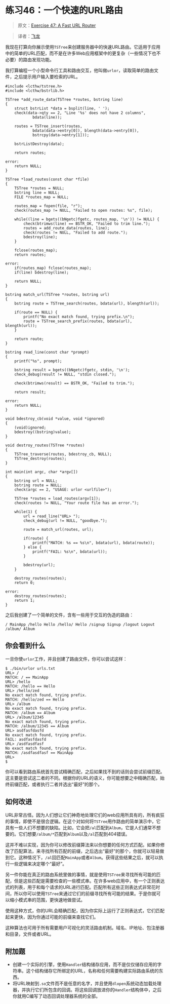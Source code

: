 # 练习46：一个快速的URL路由

> 原文：[Exercise 47: A Fast URL Router](http://c.learncodethehardway.org/book/ex47.html)

> 译者：[飞龙](https://github.com/wizardforcel)

我现在打算向你展示使用`TSTree`来创建服务器中的快速URL路由。它适用于应用中的简单的URL匹配，而不是在许多Web应用框架中的更复杂（一些情况下也不必要）的路由发现功能。

我打算编程一个小型命令行工具和路由交互，他叫做`urlor`，读取简单的路由文件，之后提示用户输入要检索的URL。

```
#include <lcthw/tstree.h>
#include <lcthw/bstrlib.h>

TSTree *add_route_data(TSTree *routes, bstring line)
{
    struct bstrList *data = bsplit(line, ' ');
    check(data->qty == 2, "Line '%s' does not have 2 columns",
            bdata(line));

    routes = TSTree_insert(routes,
            bdata(data->entry[0]), blength(data->entry[0]),
            bstrcpy(data->entry[1]));

    bstrListDestroy(data);

    return routes;

error:
    return NULL;
}

TSTree *load_routes(const char *file)
{
    TSTree *routes = NULL;
    bstring line = NULL;
    FILE *routes_map = NULL;

    routes_map = fopen(file, "r");
    check(routes_map != NULL, "Failed to open routes: %s", file);

    while((line = bgets((bNgetc)fgetc, routes_map, '\n')) != NULL) {
        check(btrimws(line) == BSTR_OK, "Failed to trim line.");
        routes = add_route_data(routes, line);
        check(routes != NULL, "Failed to add route.");
        bdestroy(line);
    }

    fclose(routes_map);
    return routes;

error:
    if(routes_map) fclose(routes_map);
    if(line) bdestroy(line);

    return NULL;
}

bstring match_url(TSTree *routes, bstring url)
{
    bstring route = TSTree_search(routes, bdata(url), blength(url));

    if(route == NULL) {
        printf("No exact match found, trying prefix.\n");
        route = TSTree_search_prefix(routes, bdata(url), blength(url));
    }

    return route;
}

bstring read_line(const char *prompt)
{
    printf("%s", prompt);

    bstring result = bgets((bNgetc)fgetc, stdin, '\n');
    check_debug(result != NULL, "stdin closed.");

    check(btrimws(result) == BSTR_OK, "Failed to trim.");

    return result;

error:
    return NULL;
}

void bdestroy_cb(void *value, void *ignored)
{
    (void)ignored;
    bdestroy((bstring)value);
}

void destroy_routes(TSTree *routes)
{
    TSTree_traverse(routes, bdestroy_cb, NULL);
    TSTree_destroy(routes);
}

int main(int argc, char *argv[])
{
    bstring url = NULL;
    bstring route = NULL;
    check(argc == 2, "USAGE: urlor <urlfile>");

    TSTree *routes = load_routes(argv[1]);
    check(routes != NULL, "Your route file has an error.");

    while(1) {
        url = read_line("URL> ");
        check_debug(url != NULL, "goodbye.");

        route = match_url(routes, url);

        if(route) {
            printf("MATCH: %s == %s\n", bdata(url), bdata(route));
        } else {
            printf("FAIL: %s\n", bdata(url));
        }

        bdestroy(url);
    }

    destroy_routes(routes);
    return 0;

error:
    destroy_routes(routes);
    return 1;
}
```

之后我创建了一个简单的文件，含有一些用于交互的伪造的路由：

```
/ MainApp /hello Hello /hello/ Hello /signup Signup /logout Logout /album/ Album
```

## 你会看到什么

一旦你使`urlor`工作，并且创建了路由文件，你可以尝试这样：

```
$ ./bin/urlor urls.txt
URL> /
MATCH: / == MainApp
URL> /hello
MATCH: /hello == Hello
URL> /hello/zed  
No exact match found, trying prefix.
MATCH: /hello/zed == Hello
URL> /album
No exact match found, trying prefix.
MATCH: /album == Album
URL> /album/12345
No exact match found, trying prefix.
MATCH: /album/12345 == Album
URL> asdfasfdasfd
No exact match found, trying prefix.
FAIL: asdfasfdasfd
URL> /asdfasdfasf
No exact match found, trying prefix.
MATCH: /asdfasdfasf == MainApp
URL>
$
```

你可以看到路由系统首先尝试精确匹配，之后如果找不到的话则会尝试前缀匹配。这主要是尝试这二者的不同。根据你的URL的语义，你可能想要之中精确匹配，始终前缀匹配，或者执行二者并选出“最好”的那个。

## 如何改进

URL非常古怪。因为人们想让它们神奇地处理它们的web应用所具有的，所有疯狂的事情，即使不是很合逻辑。在这个对如何将`TSTree`用作路由的简单演示中，它具有一些人们不想要的缺陷。比如，它会把`/al`匹配到`Album`，它是人们通常不想要的。它们想要`/album/*`匹配到`Album`以及`/al`匹配到404错误。

这并不难以实现，因为你可以修改前缀算法来以你想要的任何方式匹配。如果你修改了匹配算法，来寻找所有匹配的前缀，之后选出“最好”的那个，你就可以轻易做到它。这种情况下，`/al`回匹配`MainApp`或者`Album`。获得这些结果之后，就可以执行一些逻辑来决定哪个“最好”。

另一件你能在真正的路由系统里做的事情，就是使用`TSTree`来寻找所有可能的匹配，但是这些匹配是需要检查的一些模式串。在许多web应用中，有一个正则表达式的列表，用于和每个请求的URL进行匹配。匹配所有这些正则表达式非常花时间，所以你可以使用`TSTree`来通过它们的前缀寻找所有可能的结果。于是你就可以缩小模式串的范围，更快速地做尝试。

使用这种方式，你的URL会精确匹配，因为你实际上运行了正则表达式，它们匹配起来更快，因为你通过可能的前缀来查找它们。

这种算法也可用于所有需要用户可视化的灵活路由机制。域名、IP地址、包注册器和目录，文件或者URL。

## 附加题

+ 创建一个实际的引擎，使用`Handler`结构储存应用，而不是仅仅储存应用的字符串。这个结构储存它所绑定的URL，名称和任何需要构建实际路由系统的东西。
+ 将URL映射到`.so`文件而不是任意的名字，并且使用`dlopen`系统动态加载处理器，并执行它们所包含的回调。将这些回调放进你的`Handler`结构体中，之后你就用C编写了动态回调处理器系统的全部。
